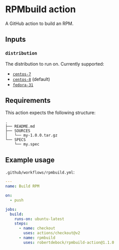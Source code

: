 # RPMbuild action

A GitHub action to build an RPM.

## Inputs

### `distribution`

The distribution to run on. Currently supported:

- [`centos-7`](https://github.com/robertdebock/docker-github-action-rpmbuild/tree/centos-7)
- [`centos-8`](https://github.com/robertdebock/docker-github-action-rpmbuild/tree/master) (default)
- [`fedora-31`](https://github.com/robertdebock/docker-github-action-rpmbuild/tree/fedora-31)

## Requirements

This action expects the following structure:

```
.
├── README.md
├── SOURCES
│   └── my-1.0.0.tar.gz
└── SPECS
    └── my.spec
```

## Example usage

`.github/workflows/rpmbuild.yml`:

```yaml
---
name: Build RPM

on:
  - push

jobs:
  build:
    runs-on: ubuntu-latest
    steps:
      - name: checkout
        uses: actions/checkout@v2
      - name: rpmbuild
        uses: robertdebock/rpmbuild-action@1.1.0
```
